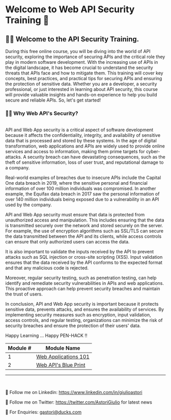 

# Welcome to Web API Security Training 👋

## 🙋‍♀️ Welcome to the API Security Training. 

During this free online course, you will be diving into the world of API security, exploring the importance of securing APIs and the critical role they play in modern software development. With the increasing use of APIs in the digital landscape, it has become crucial to understand the security threats that APIs face and how to mitigate them. This training will cover key concepts, best practices, and practical tips for securing APIs and ensuring the protection of sensitive data. Whether you are a developer, a security professional, or just interested in learning about API security, this course will provide valuable insights and hands-on experience to help you build secure and reliable APIs. So, let's get started!<br>


### 👩‍💻 Why Web API's Security?
<br>
API and Web App security is a critical aspect of software development because it affects the confidentiality, integrity, and availability of sensitive data that is processed and stored by these systems. In the age of digital transformation, web applications and APIs are widely used to provide online services and access to information, making them prime targets for cyber-attacks. A security breach can have devastating consequences, such as the theft of sensitive information, loss of user trust, and reputational damage to a company.

Real-world examples of breaches due to insecure APIs include the Capital One data breach in 2019, where the sensitive personal and financial information of over 100 million individuals was compromised. In another example, the Equifax data breach in 2017 saw the personal information of over 140 million individuals being exposed due to a vulnerability in an API used by the company.

API and Web App security must ensure that data is protected from unauthorized access and manipulation. This includes ensuring that the data is transmitted securely over the network and stored securely on the server. For example, the use of encryption algorithms such as SSL/TLS can secure the data transmitted between the API and its clients, while access controls can ensure that only authorized users can access the data.

It is also important to validate the inputs received by the API to prevent attacks such as SQL injection or cross-site scripting (XSS). Input validation ensures that the data received by the API conforms to the expected format and that any malicious code is rejected.

Moreover, regular security testing, such as penetration testing, can help identify and remediate security vulnerabilities in APIs and web applications. This proactive approach can help prevent security breaches and maintain the trust of users.

In conclusion, API and Web App security is important because it protects sensitive data, prevents attacks, and ensures the availability of services. By implementing security measures such as encryption, input validation, access controls, and regular testing, organizations can minimize the risk of security breaches and ensure the protection of their users' data.

Happy Learning ... Happy PEN-HACK !!

|Module #|Module Name|
|--------|-----------|
| 1 | [Web Applications 101](https://raw.githubusercontent.com/gastori/api_security/main/module_1_web_app_101/web_app_101.md)|
| 2 | [Web API's Blue Print](https://raw.githubusercontent.com/gastori/api_security/main/module_2_api_bp/api_blueprint.md)|

--- 
<br> 

👋 Follow me on Linkedin: https://www.linkedin.com/in/giulioastori

👋 Follow me on Twitter: https://twitter.com/AstoriGiulio for latest news

🧙 For Enquiries: gastori@ducks.com 





